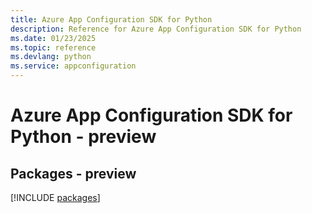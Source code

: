 ```yaml
---
title: Azure App Configuration SDK for Python
description: Reference for Azure App Configuration SDK for Python
ms.date: 01/23/2025
ms.topic: reference
ms.devlang: python
ms.service: appconfiguration
---
```

# Azure App Configuration SDK for Python - preview
## Packages - preview
[!INCLUDE [packages](app-configuration-index.md)]
